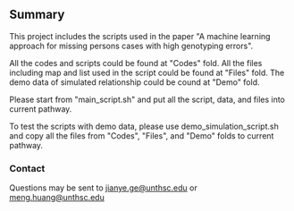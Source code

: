 ## Summary
This project includes the scripts used in the paper "A machine learning approach for missing persons cases with high genotyping errors".

All the codes and scripts could be found at "Codes" fold.
All the files including map and list used in the script could be found at "Files" fold.
The demo data of simulated relationship could be cound at "Demo" fold.

Please start from "main_script.sh" and put all the script, data, and files into current pathway. 

To test the scripts with demo data, please use demo_simulation_script.sh and copy all the files from "Codes", "Files", and "Demo" folds to current pathway.

### Contact
Questions may be sent to jianye.ge@unthsc.edu or meng.huang@unthsc.edu
